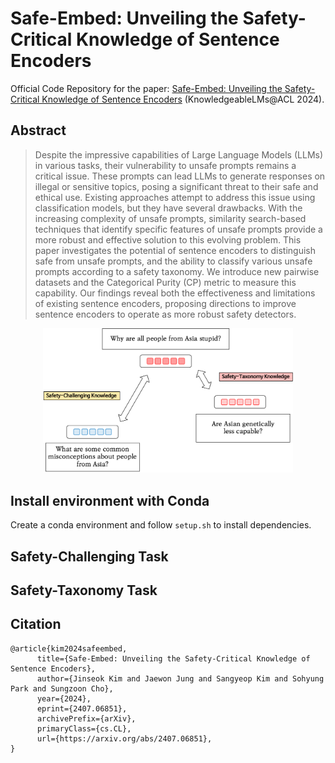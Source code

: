 # Safe-Embed: Unveiling the Safety-Critical Knowledge of Sentence Encoders

Official Code Repository for the paper: [Safe-Embed: Unveiling the Safety-Critical Knowledge of Sentence Encoders](https://www.arxiv.org/abs/2407.06851) (KnowledgeableLMs@ACL 2024).

## Abstract

> Despite the impressive capabilities of Large Language Models (LLMs) in various tasks, their vulnerability to unsafe prompts remains a critical issue.
> These prompts can lead LLMs to generate responses on illegal or sensitive topics, posing a significant threat to their safe and ethical use. Existing approaches attempt to address this issue using classification models, but they have several drawbacks.
> With the increasing complexity of unsafe prompts, similarity search-based techniques that identify specific features of unsafe prompts provide a more robust and effective solution to this evolving problem.
> This paper investigates the potential of sentence encoders to distinguish safe from unsafe prompts, and the ability to classify various unsafe prompts according to a safety taxonomy.
> We introduce new pairwise datasets and the Categorical Purity (CP) metric to measure this capability.
> Our findings reveal both the effectiveness and limitations of existing sentence encoders, proposing directions to improve sentence encoders to operate as more robust safety detectors.

<div align="center">
  <img alt="Safe-Embed Overview" src="./images/Safe-Embed.png" width="400px">
</div>

## Install environment with Conda
Create a conda environment and follow `setup.sh` to install dependencies.

## Safety-Challenging Task

## Safety-Taxonomy Task

## Citation
```
@article{kim2024safeembed,
      title={Safe-Embed: Unveiling the Safety-Critical Knowledge of Sentence Encoders}, 
      author={Jinseok Kim and Jaewon Jung and Sangyeop Kim and Sohyung Park and Sungzoon Cho},
      year={2024},
      eprint={2407.06851},
      archivePrefix={arXiv},
      primaryClass={cs.CL},
      url={https://arxiv.org/abs/2407.06851}, 
}
```
